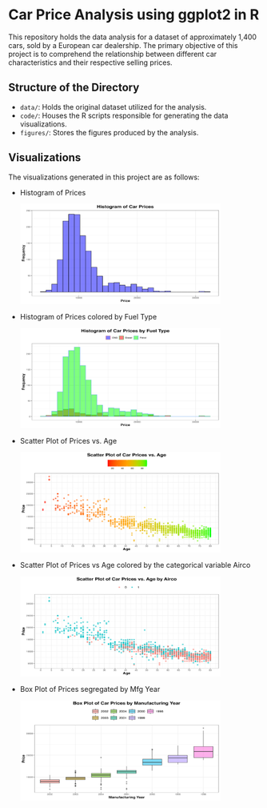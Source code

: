 # Car Price Analysis using ggplot2 in R
This repository holds the data analysis for a dataset of approximately 1,400 cars, sold by a European car dealership. The primary objective of this project is to comprehend the relationship between different car characteristics and their respective selling prices.

## Structure of the Directory
* `data/`: Holds the original dataset utilized for the analysis.
* `code/`: Houses the R scripts responsible for generating the data visualizations.
* `figures/`: Stores the figures produced by the analysis.

## Visualizations
The visualizations generated in this project are as follows:
* Histogram of Prices

    <img src="figures/histogram_of_prices.png" width="400" height="200">

* Histogram of Prices colored by Fuel Type

    <img src="figures/histogram_of_prices_by_fuel_type.png" width="400" height="200">

* Scatter Plot of Prices vs. Age

    <img src="figures/scatterplot_prices_vs_age.png" width="400" height="200">

* Scatter Plot of Prices vs Age colored by the categorical variable Airco

    <img src="figures/scatterplot_prices_vs_age_airco.png" width="400" height="200">

* Box Plot of Prices segregated by Mfg Year

    <img src="figures/boxplot_prices_by_year.png" width="400" height="200">